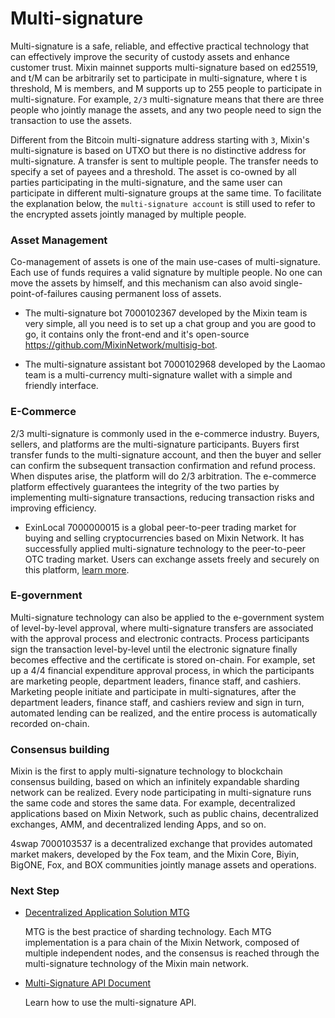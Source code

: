 # Multi-signature

Multi-signature is a safe, reliable, and effective practical technology that can effectively improve the security of custody assets and enhance customer trust. Mixin mainnet supports multi-signature based on ed25519, and t/M can be arbitrarily set to participate in multi-signature, where t is threshold, M is members, and M supports up to 255 people to participate in multi-signature. For example, `2/3` multi-signature means that there are three people who jointly manage the assets, and any two people need to sign the transaction to use the assets.

Different from the Bitcoin multi-signature address starting with `3`, Mixin's multi-signature is based on UTXO but there is no distinctive address for multi-signature. A transfer is sent to multiple people. The transfer needs to specify a set of payees and a threshold. The asset is co-owned by all parties participating in the multi-signature, and the same user can participate in different multi-signature groups at the same time. To facilitate the explanation below, the `multi-signature account` is still used to refer to the encrypted assets jointly managed by multiple people.

### Asset Management

Co-management of assets is one of the main use-cases of multi-signature. Each use of funds requires a valid signature by multiple people. No one can move the assets by himself, and this mechanism can also avoid single-point-of-failures causing permanent loss of assets.

- The multi-signature bot 7000102367 developed by the Mixin team is very simple, all you need is to set up a chat group and you are good to go, it contains only the front-end and it's open-source https://github.com/MixinNetwork/multisig-bot.

- The multi-signature assistant bot 7000102968 developed by the Laomao team is a multi-currency multi-signature wallet with a simple and friendly interface.

### E-Commerce

2/3 multi-signature is commonly used in the e-commerce industry. Buyers, sellers, and platforms are the multi-signature participants. Buyers first transfer funds to the multi-signature account, and then the buyer and seller can confirm the subsequent transaction confirmation and refund process. When disputes arise, the platform will do 2/3 arbitration. The e-commerce platform effectively guarantees the integrity of the two parties by implementing multi-signature transactions, reducing transaction risks and improving efficiency.

- ExinLocal 7000000015 is a global peer-to-peer trading market for buying and selling cryptocurrencies based on Mixin Network. It has successfully applied multi-signature technology to the peer-to-peer OTC trading market. Users can exchange assets freely and securely on this platform, [learn more](https://w3c.group/c/1581684681212744).

### E-government

Multi-signature technology can also be applied to the e-government system of level-by-level approval, where multi-signature transfers are associated with the approval process and electronic contracts. Process participants sign the transaction level-by-level until the electronic signature finally becomes effective and the certificate is stored on-chain. For example, set up a 4/4 financial expenditure approval process, in which the participants are marketing people, department leaders, finance staff, and cashiers. Marketing people initiate and participate in multi-signatures, after the department leaders, finance staff, and cashiers review and sign in turn, automated lending can be realized, and the entire process is automatically recorded on-chain.

### Consensus building

Mixin is the first to apply multi-signature technology to blockchain consensus building, based on which an infinitely expandable sharding network can be realized. Every node participating in multi-signature runs the same code and stores the same data. For example, decentralized applications based on Mixin Network, such as public chains, decentralized exchanges, AMM, and decentralized lending Apps, and so on.

4swap 7000103537 is a decentralized exchange that provides automated market makers, developed by the Fox team, and the Mixin Core, Biyin, BigONE, Fox, and BOX communities jointly manage assets and operations.

### Next Step

- [Decentralized Application Solution MTG](../mtg/overview)

  MTG is the best practice of sharding technology. Each MTG implementation is a para chain of the Mixin Network, composed of multiple independent nodes, and the consensus is reached through the multi-signature technology of the Mixin main network.

- [Multi-Signature API Document](/document/wallet/api/multisigs/outputs)

  Learn how to use the multi-signature API.
